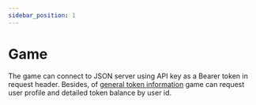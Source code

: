 ```yaml
---
sidebar_position: 1
---
```


# Game

The game can connect to JSON server using API key as a Bearer token in request header. Besides, of [general token
information](/docs/integrations/OpenSea/) game can request user profile and detailed token balance by user id.
